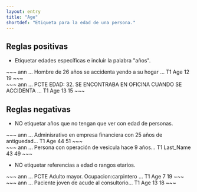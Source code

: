 ```yaml
---
layout: entry
title: "Age"
shortdef: "Etiqueta para la edad de una persona."
---
```


## Reglas positivas

* Etiquetar edades específicas e incluir la palabra "años".

<div class="annotation-correct" markdown="1">
~~~ ann
… Hombre de 26 años se accidenta yendo a su hogar … 
T1 Age 12 19 
~~~
</div>

<div class="annotation-correct" markdown="1">
~~~ ann
… PCTE EDAD: 32. SE ENCONTRABA EN OFICINA CUANDO SE ACCIDENTA … 
T1 Age 13 15 
~~~
</div>



## Reglas negativas

* NO etiquetar años que no tengan que ver con edad de personas.
<div class="annotation-incorrect" markdown="1">
~~~ ann
... Adminisrativo en empresa financiera con 25 años de antiguedad...
T1 Age 44 51 
~~~
</div>

<div class="annotation-incorrect" markdown="1">
~~~ ann
... Persona con operación de vesicula hace 9 años...
T1 Last_Name 43 49 
~~~
</div>

* NO etiquetar referencias a edad o rangos etarios.

<div class="annotation-incorrect" markdown="1">
~~~ ann
… PCTE Adulto mayor. Ocupacion:carpintero … 
T1 Age 7 19 
~~~
</div>


<div class="annotation-incorrect" markdown="1">
~~~ ann
... Paciente joven de acude al consultorio...
T1 Age 13 18 
~~~
</div>
